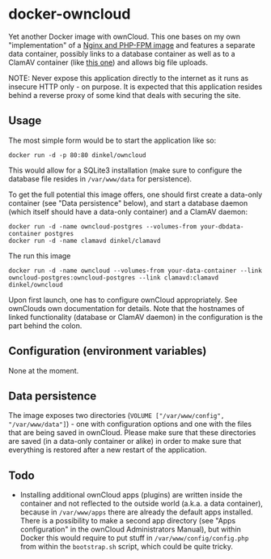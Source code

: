 docker-owncloud
===============

Yet another Docker image with ownCloud. This one bases on my own
"implementation" of a
[Nginx and PHP-FPM image](https://github.com/dinkel/docker-nginx-phpfpm) and
features a separate data container, possibly links to a database container as
well as to a ClamAV container (like
[this one](https://github.com/dinkel/docker-clamavd)) and allows big file
uploads.

NOTE: Never expose this application directly to the internet as it runs as
insecure HTTP only - on purpose. It is expected that this application resides
behind a reverse proxy of some kind that deals with securing the site.

Usage
-----

The most simple form would be to start the application like so:

    docker run -d -p 80:80 dinkel/owncloud

This would allow for a SQLite3 installation (make sure to configure the database
file resides in `/var/www/data` for persistence).

To get the full potential this image offers, one should first create a data-only
container (see "Data persistence" below), and start a database daemon (which
itself should have a data-only container) and a ClamAV daemon:

    docker run -d -name owncloud-postgres --volumes-from your-dbdata-container postgres
    docker run -d -name clamavd dinkel/clamavd

The run this image

    docker run -d -name owncloud --volumes-from your-data-container --link owncloud-postgres:owncloud-postgres --link clamavd:clamavd dinkel/owncloud

Upon first launch, one has to configure ownCloud appropriately. See ownClouds
own documentation for details. Note that the hostnames of linked functionality
(database or ClamAV daemon) in the configuration is the part behind the colon.

Configuration (environment variables)
-------------------------------------

None at the moment.

Data persistence
----------------

The image exposes two directories
(`VOLUME ["/var/www/config", "/var/www/data"]`) - one with configuration options
and one with the files that are being saved in ownCloud. Please make sure that
these directories are saved (in a data-only container or alike) in order to make
sure that everything is restored after a new restart of the application.

Todo
----

* Installing additional ownCloud apps (plugins) are written inside the container
  and not reflected to the outside world (a.k.a. a data container), because in
  `/var/www/apps` there are already the default apps installed. There is a
  possibility to make a second app directory (see "Apps configuration" in the
  ownCloud Administrators Manual), but within Docker this would require to put
  stuff in `/var/www/config/config.php` from within the `bootstrap.sh` script,
  which could be quite tricky.
